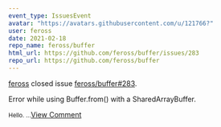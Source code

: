 ```yaml
---
event_type: IssuesEvent
avatar: "https://avatars.githubusercontent.com/u/121766?"
user: feross
date: 2021-02-18
repo_name: feross/buffer
html_url: https://github.com/feross/buffer/issues/283
repo_url: https://github.com/feross/buffer
---
```


<a href='https://github.com/feross' target='_blank'>feross</a> closed issue <a href='https://github.com/feross/buffer/issues/283' target='_blank'>feross/buffer#283</a>.

<p>Error while using Buffer.from() with a SharedArrayBuffer. </p><small>Hello....</small><a href='https://github.com/feross/buffer/issues/283' target='_blank'>View Comment</a>